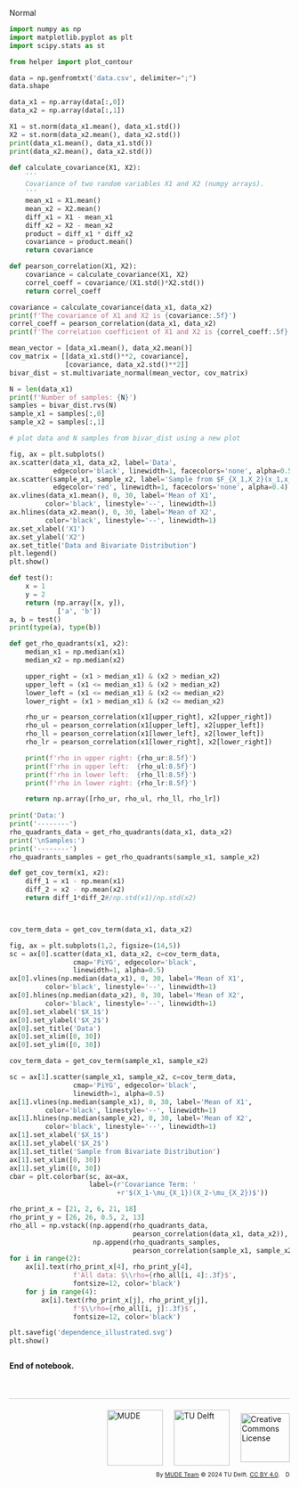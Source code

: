 <userStyle>Normal</userStyle>

```python
import numpy as np
import matplotlib.pyplot as plt
import scipy.stats as st

from helper import plot_contour
```

```python
data = np.genfromtxt('data.csv', delimiter=";")
data.shape

data_x1 = np.array(data[:,0])
data_x2 = np.array(data[:,1])

X1 = st.norm(data_x1.mean(), data_x1.std())
X2 = st.norm(data_x2.mean(), data_x2.std())
print(data_x1.mean(), data_x1.std())
print(data_x2.mean(), data_x2.std())

def calculate_covariance(X1, X2):
    '''
    Covariance of two random variables X1 and X2 (numpy arrays).
    '''
    mean_x1 = X1.mean()
    mean_x2 = X2.mean()
    diff_x1 = X1 - mean_x1
    diff_x2 = X2 - mean_x2
    product = diff_x1 * diff_x2
    covariance = product.mean()
    return covariance

def pearson_correlation(X1, X2):
    covariance = calculate_covariance(X1, X2)
    correl_coeff = covariance/(X1.std()*X2.std())
    return correl_coeff

covariance = calculate_covariance(data_x1, data_x2)
print(f'The covariance of X1 and X2 is {covariance:.5f}')
correl_coeff = pearson_correlation(data_x1, data_x2)
print(f'The correlation coefficient of X1 and X2 is {correl_coeff:.5f}')

mean_vector = [data_x1.mean(), data_x2.mean()]
cov_matrix = [[data_x1.std()**2, covariance],
              [covariance, data_x2.std()**2]]
bivar_dist = st.multivariate_normal(mean_vector, cov_matrix)
```

```python
N = len(data_x1)
print(f'Number of samples: {N}')
samples = bivar_dist.rvs(N)
sample_x1 = samples[:,0]
sample_x2 = samples[:,1]
```

```python
# plot data and N samples from bivar_dist using a new plot

fig, ax = plt.subplots()
ax.scatter(data_x1, data_x2, label='Data',
           edgecolor='black', linewidth=1, facecolors='none', alpha=0.5)
ax.scatter(sample_x1, sample_x2, label='Sample from $F_{X_1,X_2}(x_1,x_2)$',
           edgecolor='red', linewidth=1, facecolors='none', alpha=0.4)
ax.vlines(data_x1.mean(), 0, 30, label='Mean of X1',
         color='black', linestyle='--', linewidth=1)
ax.hlines(data_x2.mean(), 0, 30, label='Mean of X2',
         color='black', linestyle='--', linewidth=1)
ax.set_xlabel('X1')
ax.set_ylabel('X2')
ax.set_title('Data and Bivariate Distribution')
plt.legend()
plt.show()


```

```python
def test():
    x = 1
    y = 2
    return (np.array([x, y]),
            ['a', 'b'])
a, b = test()
print(type(a), type(b))
```

```python
def get_rho_quadrants(x1, x2):
    median_x1 = np.median(x1)
    median_x2 = np.median(x2)

    upper_right = (x1 > median_x1) & (x2 > median_x2)
    upper_left = (x1 <= median_x1) & (x2 > median_x2)
    lower_left = (x1 <= median_x1) & (x2 <= median_x2)
    lower_right = (x1 > median_x1) & (x2 <= median_x2)

    rho_ur = pearson_correlation(x1[upper_right], x2[upper_right])
    rho_ul = pearson_correlation(x1[upper_left], x2[upper_left])
    rho_ll = pearson_correlation(x1[lower_left], x2[lower_left])
    rho_lr = pearson_correlation(x1[lower_right], x2[lower_right])

    print(f'rho in upper right: {rho_ur:8.5f}')
    print(f'rho in upper left:  {rho_ul:8.5f}')
    print(f'rho in lower left:  {rho_ll:8.5f}')
    print(f'rho in lower right: {rho_lr:8.5f}')

    return np.array([rho_ur, rho_ul, rho_ll, rho_lr])
    
print('Data:')
print('--------')
rho_quadrants_data = get_rho_quadrants(data_x1, data_x2)
print('\nSamples:')
print('--------')
rho_quadrants_samples = get_rho_quadrants(sample_x1, sample_x2)
```

```python
def get_cov_term(x1, x2):
    diff_1 = x1 - np.mean(x1)
    diff_2 = x2 - np.mean(x2)
    return diff_1*diff_2#/np.std(x1)/np.std(x2)



cov_term_data = get_cov_term(data_x1, data_x2)

fig, ax = plt.subplots(1,2, figsize=(14,5))
sc = ax[0].scatter(data_x1, data_x2, c=cov_term_data,
                cmap='PiYG', edgecolor='black',
                linewidth=1, alpha=0.5)
ax[0].vlines(np.median(data_x1), 0, 30, label='Mean of X1',
         color='black', linestyle='--', linewidth=1)
ax[0].hlines(np.median(data_x2), 0, 30, label='Mean of X2',
         color='black', linestyle='--', linewidth=1)
ax[0].set_xlabel('$X_1$')
ax[0].set_ylabel('$X_2$')
ax[0].set_title('Data')
ax[0].set_xlim([0, 30])
ax[0].set_ylim([0, 30])

cov_term_data = get_cov_term(sample_x1, sample_x2)

sc = ax[1].scatter(sample_x1, sample_x2, c=cov_term_data,
                cmap='PiYG', edgecolor='black',
                linewidth=1, alpha=0.5)
ax[1].vlines(np.median(sample_x1), 0, 30, label='Mean of X1',
         color='black', linestyle='--', linewidth=1)
ax[1].hlines(np.median(sample_x2), 0, 30, label='Mean of X2',
         color='black', linestyle='--', linewidth=1)
ax[1].set_xlabel('$X_1$')
ax[1].set_ylabel('$X_2$')
ax[1].set_title('Sample from Bivariate Distribution')
ax[1].set_xlim([0, 30])
ax[1].set_ylim([0, 30])
cbar = plt.colorbar(sc, ax=ax,
                    label=(r'Covariance Term: '
                           +r'$(X_1-\mu_{X_1})(X_2-\mu_{X_2})$'))

rho_print_x = [21, 2, 6, 21, 18]
rho_print_y = [26, 26, 0.5, 2, 13]
rho_all = np.vstack((np.append(rho_quadrants_data,
                               pearson_correlation(data_x1, data_x2)),
                     np.append(rho_quadrants_samples,
                               pearson_correlation(sample_x1, sample_x2))))
for i in range(2):
    ax[i].text(rho_print_x[4], rho_print_y[4],
                f'All data: $\\rho={rho_all[i, 4]:.3f}$',
                fontsize=12, color='black')
    for j in range(4):
        ax[i].text(rho_print_x[j], rho_print_y[j],
                f'$\\rho={rho_all[i, j]:.3f}$',
                fontsize=12, color='black')

plt.savefig('dependence_illustrated.svg')
plt.show()
```

```python

```

<!-- #region -->
**End of notebook.**

<div style="margin-top: 50px; padding-top: 20px; border-top: 1px solid #ccc;">
  <div style="display: flex; justify-content: flex-end; gap: 20px; align-items: center;">
    <a rel="MUDE" href="http://mude.citg.tudelft.nl/">
      <img alt="MUDE" style="width:100px; height:auto;" src="https://gitlab.tudelft.nl/mude/public/-/raw/main/mude-logo/MUDE_Logo-small.png" />
    </a>
    <a rel="TU Delft" href="https://www.tudelft.nl/en/ceg">
      <img alt="TU Delft" style="width:100px; height:auto;" src="https://gitlab.tudelft.nl/mude/public/-/raw/main/tu-logo/TU_P1_full-color.png" />
    </a>
    <a rel="license" href="http://creativecommons.org/licenses/by/4.0/">
      <img alt="Creative Commons License" style="width:88px; height:auto;" src="https://i.creativecommons.org/l/by/4.0/88x31.png" />
    </a>
  </div>
  <div style="font-size: 75%; margin-top: 10px; text-align: right;">
    By <a rel="MUDE" href="http://mude.citg.tudelft.nl/">MUDE Team</a>
    &copy; 2024 TU Delft. 
    <a rel="license" href="http://creativecommons.org/licenses/by/4.0/">CC BY 4.0</a>.
    <a rel="Zenodo DOI" href="https://doi.org/10.5281/zenodo.16782515"><img style="width:auto; height:15; vertical-align:middle" src="https://zenodo.org/badge/DOI/10.5281/zenodo.16782515.svg" alt="DOI https://doi.org/10.5281/zenodo.16782515"></a>
  </div>
</div>


<!--tested with WS_2_8_solution.ipynb-->
<!-- #endregion -->
